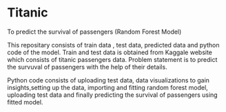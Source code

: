 # Titanic
To predict the survival of passengers (Random Forest Model)

This repositary consists of train data , test data, predicted data and python code of the model. 
Train and test data is obtained from Kaggale website which consists of titanic passengers data. 
Problem statement is to predict the survuval of passengers with the help of their details. 

Python code consists of uploading test data, data visualizations to gain insights,setting up the data, 
importing and fitting random forest model, uploading test data and finally predicting the survival of 
passengers using fitted model. 

